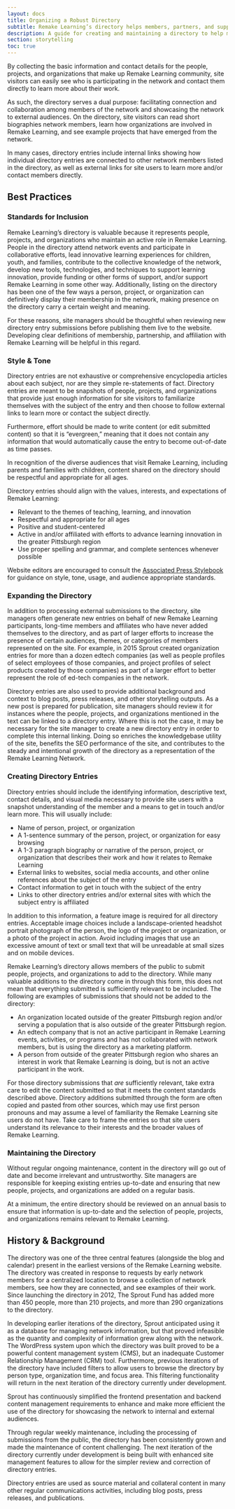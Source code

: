 ```yaml
---
layout: docs
title: Organizing a Robust Directory
subtitle: Remake Learning’s directory helps members, partners, and supporters see themselves as part of a larger whole.
description: A guide for creating and maintaining a directory to help members, partners, and supporters see themselves as part of a larger whole. Provides a description of the value of a directory of people, projects, and organizations, a historical account of the content strategy used to date, and instructional guidance for creating high-quality directory entries and maintaining those entries over time. Useful for anyone who is managing and adding content to a directory.
section: storytelling
toc: true
---
```


By collecting the basic information and contact details for the people, projects, and organizations that make up Remake Learning community, site visitors can easily see who is participating in the network and contact them directly to learn more about their work.

As such, the directory serves a dual purpose: facilitating connection and collaboration among members of the network and showcasing the network to external audiences. On the directory, site visitors can read short biographies network members, learn how organizations are involved in Remake Learning, and see example projects that have emerged from the network.

In many cases, directory entries include internal links showing how individual directory entries are connected to other network members listed in the directory, as well as external links for site users to learn more and/or contact members directly.

## Best Practices

### Standards for Inclusion

Remake Learning’s directory is valuable because it represents people, projects, and organizations who maintain an active role in Remake Learning. People in the directory attend network events and participate in collaborative efforts, lead innovative learning experiences for children, youth, and families, contribute to the collective knowledge of the network, develop new tools, technologies, and techniques to support learning innovation, provide funding or other forms of support, and/or support Remake Learning in some other way. Additionally, listing on the directory has been one of the few ways a person, project, or organization can definitively display their membership in the network, making presence on the directory carry a certain weight and meaning.

For these reasons, site managers should be thoughtful when reviewing new directory entry submissions before publishing them live to the website. Developing clear definitions of membership, partnership, and affiliation with Remake Learning will be helpful in this regard.

### Style & Tone

Directory entries are not exhaustive or comprehensive encyclopedia articles about each subject, nor are they simple re-statements of fact. Directory entries are meant to be snapshots of people, projects, and organizations that provide just enough information for site visitors to familiarize themselves with the subject of the entry and then choose to follow external links to learn more or contact the subject directly.

Furthermore, effort should be made to write content (or edit submitted content) so that it is “evergreen,” meaning that it does not contain any information that would automatically cause the entry to become out-of-date as time passes.

In recognition of the diverse audiences that visit Remake Learning, including parents and families with children, content shared on the directory should be respectful and appropriate for all ages.

Directory entries should align with the values, interests, and expectations of Remake Learning:

* Relevant to the themes of teaching, learning, and innovation
* Respectful and appropriate for all ages
* Positive and student-centered
* Active in and/or affiliated with efforts to advance learning innovation in the greater Pittsburgh region
* Use proper spelling and grammar, and complete sentences whenever possible

Website editors are encouraged to consult the [Associated Press Stylebook](https://www.apstylebook.com/) for guidance on style, tone, usage, and audience appropriate standards.

### Expanding the Directory

In addition to processing external submissions to the directory, site managers often generate new entries on behalf of new Remake Learning participants, long-time members and affiliates who have never added themselves to the directory, and as part of larger efforts to increase the presence of certain audiences, themes, or categories of members represented on the site. For example, in 2015 Sprout created organization entries for more than a dozen edtech companies (as well as people profiles of select employees of those companies, and project profiles of select products created by those companies) as part of a larger effort to better represent the role of ed-tech companies in the network.

Directory entries are also used to provide additional background and context to blog posts, press releases, and other storytelling outputs. As a new post is prepared for publication, site managers should review it for instances where the people, projects, and organizations mentioned in the text can be linked to a directory entry. Where this is not the case, it may be necessary for the site manager to create a new directory entry in order to complete this internal linking. Doing so enriches the knowledgebase utility of the site, benefits the SEO performance of the site, and contributes to the steady and intentional growth of the directory as a representation of the Remake Learning Network.

### Creating Directory Entries

Directory entries should include the identifying information, descriptive text, contact details, and visual media necessary to provide site users with a snapshot understanding of the member and a means to get in touch and/or learn more. This will usually include:

* Name of person, project, or organization
* A 1-sentence summary of the person, project, or organization for easy browsing
* A 1-3 paragraph biography or narrative of the person, project, or organization that describes their work and how it relates to Remake Learning
* External links to websites, social media accounts, and other online references about the subject of the entry
* Contact information to get in touch with the subject of the entry
* Links to other directory entries and/or external sites with which the subject entry is affiliated

In addition to this information, a feature image is required for all directory entries.  Acceptable image choices include a landscape-oriented headshot portrait photograph of the person, the logo of the project or organization, or a photo of the project in action. Avoid including images that use an excessive amount of text or small text that will be unreadable at small sizes and on mobile devices.

Remake Learning’s directory allows members of the public to submit people, projects, and organizations to add to the directory. While many valuable additions to the directory come in through this form, this does not mean that everything submitted is sufficiently relevant to be included. The following are examples of submissions that should not be added to the directory:

* An organization located outside of the greater Pittsburgh region and/or serving a population that is also outside of the greater Pittsburgh region.
* An edtech company that is not an active participant in Remake Learning events, activities, or programs and has not collaborated with network members, but is using the directory as a marketing platform.
* A person from outside of the greater Pittsburgh region who shares an interest in work that Remake Learning is doing, but is not an active participant in the work.

For those directory submissions that _are_ sufficiently relevant, take extra care to edit the content submitted so that it meets the content standards described above. Directory additions submitted through the form are often copied and pasted from other sources, which may use first person pronouns and may assume a level of familiarity the Remake Learning site users do not have. Take care to frame the entries so that site users understand its relevance to their interests and the broader values of Remake Learning.

### Maintaining the Directory
Without regular ongoing maintenance, content in the directory will go out of date and become irrelevant and untrustworthy. Site managers are responsible for keeping existing entries up-to-date and ensuring that new people, projects, and organizations are added on a regular basis.

At a minimum, the entire directory should be reviewed on an annual basis to ensure that information is up-to-date and the selection of people, projects, and organizations remains relevant to Remake Learning.

## History & Background

The directory was one of the three central features (alongside the blog and calendar) present in the earliest versions of the Remake Learning website. The directory was created in response to requests by early network members for a centralized location to browse a collection of network members, see how they are connected, and see examples of their work. Since launching the directory in 2012, The Sprout Fund has added more than 450 people, more than 210 projects, and more than 290 organizations to the directory.

In developing earlier iterations of the directory, Sprout anticipated using it as a database for managing network information, but that proved infeasible as the quantity and complexity of information grew along with the network. The WordPress system upon which the directory was built proved to be a powerful content management system (CMS), but an inadequate Customer Relationship Management (CRM) tool. Furthermore, previous iterations of the directory have included filters to allow users to browse the directory by person type, organization time, and focus area. This filtering functionality will return in the next iteration of the directory currently under development.

Sprout has continuously simplified the frontend presentation and backend content management requirements to enhance and make more efficient the use of the directory for showcasing the network to internal and external audiences.

Through regular weekly maintenance, including the processing of submissions from the public, the directory has been consistently grown and made the maintenance of content challenging. The next iteration of the directory currently under development is being built with enhanced site management features to allow for the simpler review and correction of directory entries.

Directory entries are used as source material and collateral content in many other regular communications activities, including blog posts, press releases, and publications.
